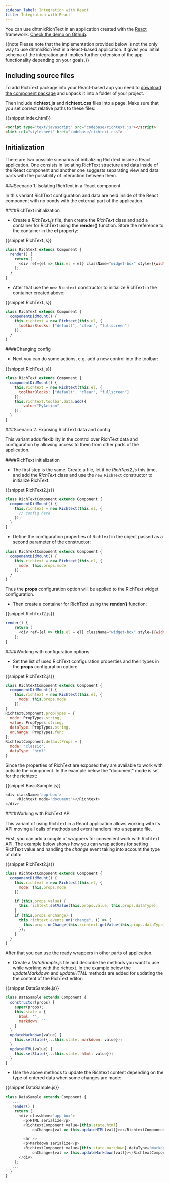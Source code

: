 ```yaml
---
sidebar_label: Integration with React
title: Integration with React
---
```


You can use dhtmlxRichText in an application created with the [React](https://reactjs.org/) framework. [Check the demo on Github](https://github.com/DHTMLX/react-widgets).

{{note Please note that the implementation provided below is not the only way to use dhtmlxRichText in a React-based application. It gives you initial schema of the integration and implies further 
extension of the app functionality depending on your goals.}}

Including source files
----------------- 

To add RichText package into your React-based app you need to [download the component package](https://dhtmlx.com/docs/products/dhtmlxRichText/download.shtml) and unpack it into a folder of your project.

Then include **richtext.js** and **richtext.css** files into a page. 
Make sure that you set correct relative paths to these files:

{{snippet	index.html}}
~~~html
<script type="text/javascript" src="codebase/richtext.js"></script>  
<link rel="stylesheet" href="codebase/richtext.css">
~~~

Initialization
-----------------

There are two possible scenarios of initializing RichText inside a React application. One consists in isolating RichText structure and data inside of the React component and another one suggests 
separating view and data parts with the possibility of interaction between them.

###Scenario 1. Isolating RichText in a React component

In this variant RichText configuration and data are held inside of the React component with no bonds with the external part of the application. 

####RichText initialization

- Create a *RichText.js* file, then create the *RichText* class and add a container for RichText using the **render()** function. Store the reference to the container in the **el** property:

{{snippet RichText.js}}
~~~js
class Richtext extends Component {
  render() {
	return (
      <div ref={el => this.el = el} className="widget-box" style={{width:800,height:400}}></div>
    );
  }
}
~~~

- After that use the `new Richtext` constructor to initialize RichText in the container created above: 

{{snippet RichText.js}}
~~~js
class RichText extends Component {
  componentDidMount() {
    this.richtext = new Richtext(this.el, {
      toolbarBlocks: ["default", "clear", "fullscreen"]
    });
  }
}
~~~


####Changing config

- Next you can do some actions, e.g. add a new control into the toolbar:

{{snippet RichText.js}}
~~~js
class RichText extends Component {
  componentDidMount() {
    this.richtext = new Richtext(this.el, {
      toolbarBlocks: ["default", "clear", "fullscreen"]
    });
    this.richtext.toolbar.data.add({
        value:"MyAction"
    });
  }
}
~~~


###Scenario 2. Exposing RichText data and config 

This variant adds flexibility in the control over RichText data and configuration by allowing access to them from other parts of the application.

####RichText initialization

- The first step is the same. Create a file, let it be *RichText2.js* this time, and add the *RichText* class and use the `new RichText` constructor to initialize RichText.

{{snippet RichText2.js}}
~~~js
class RichTextComponent extends Component {
  componentDidMount() {
    this.richtext = new Richtext(this.el, {
      // config here
    });
  }
}
~~~

- Define the configuration properties of RichText in the object passed as a second parameter of the constructor:

~~~js
class RichTextComponent extends Component {
  componentDidMount() {
    this.richtext = new Richtext(this.el, {
      mode: this.props.mode
    });
  }
}
~~~

Thus the **props** configuration option will be applied to the RichText widget configuration.

- Then create a container for RichText using the **render()** function:

{{snippet RichText2.js}}
~~~js
render() {
	return (
      <div ref={el => this.el = el} className="widget-box" style={{width:800,height:400}}></div>
    );
}
~~~

####Working with configuration options

- Set the list of used RichText configuration properties and their types in the **props** configuration option:

{{snippet RichText2.js}}
~~~js
class RichtextComponent extends Component {
  componentDidMount() {
    this.richtext = new Richtext(this.el, {
      mode: this.props.mode
    });
}
RichtextComponent.propTypes = {
  mode: PropTypes.string,
  value: PropTypes.string,
  dataType: PropTypes.string,
  onChange: PropTypes.func
};
RichtextComponent.defaultProps = {
  mode: "classic",
  dataType: "html"
}
~~~


Since the properties of RichText are exposed they are available to work with outside the component. In the example below the "document" mode is set for the richtext:

{{snippet BasicSample.js}}
~~~js
<div className='app-box'>
	 <Richtext mode="document"></Richtext>
</div>
~~~


####Working with RichText API

This variant of using RichText in a React application allows working with its API moving all calls of methods and event handlers into a separate file. 

First, you can add a couple of wrappers for convenient work with RichText API. The example below shows how you can wrap actions for
setting RichText value and handling the *change* event taking into account the type of data:

{{snippet RichText2.js}}
~~~js
class RichtextComponent extends Component {
  componentDidMount() {
    this.richtext = new Richtext(this.el, {
      mode: this.props.mode
    });

    if (this.props.value) {
      this.richtext.setValue(this.props.value, this.props.dataType);
    }
    if (this.props.onChange) {
      this.richtext.events.on("change", () => {
        this.props.onChange(this.richtext.getValue(this.props.dataType));
      });
    }
  }
}
~~~

After that you can use the ready wrappers in other parts of application. 

- Create a *DataSample.js* file and describe the methods you want to use while working with the richtext. In the example below the *updateMarkdown* and *updateHTML* methods are added for updating the 
the content of the RichText editor:

{{snippet DataSample.js}}
~~~js
class DataSample extends Component {
  constructor(props) {
    super(props);
    this.state = {
      html: '',
      markdown: ``
    }
  }
  updateMarkdown(value) {
    this.setState({...this.state, markdown: value});
  }
  updateHTML(value) {
    this.setState({...this.state, html: value});
  }
}
~~~

- Use the above methods to update the Richtext content depending on the type of entered data when some changes are made:

{{snippet DataSample.js}}
~~~js
class DataSample extends Component {
   ...   
   render() {
    return (
      <div className='app-box'>
        <p>HTML serialize</p>
        <RichtextComponent value={this.state.html} 
        	onChange={val => this.updateHTML(val)}>></RichtextComponent>

        <hr />
        <p>Markdown serialize</p>
        <RichtextComponent value={this.state.markdown} dataType="markdown" 
        	onChange={val => this.updateMarkdown(val)}></RichtextComponent>
      </div>
    );
   ...
  }
}
~~~


